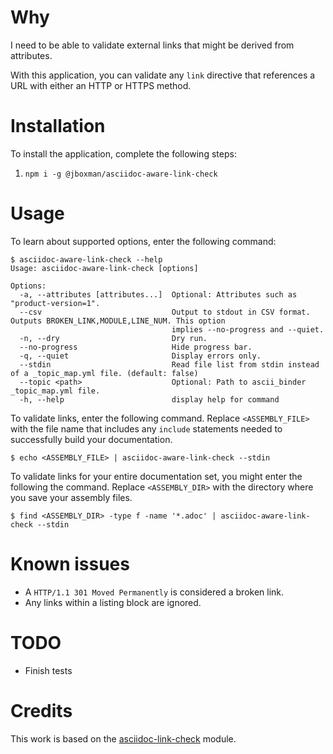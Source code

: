 Why
====

I need to be able to validate external links that might be derived from attributes.

With this application, you can validate any `link` directive that references a URL with either an HTTP or HTTPS method.

Installation
====

To install the application, complete the following steps:

1. `npm i -g @jboxman/asciidoc-aware-link-check`

Usage
====

To learn about supported options, enter the following command:

```
$ asciidoc-aware-link-check --help
Usage: asciidoc-aware-link-check [options]

Options:
  -a, --attributes [attributes...]  Optional: Attributes such as "product-version=1".
  --csv                             Output to stdout in CSV format. Outputs BROKEN_LINK,MODULE,LINE_NUM. This option
                                    implies --no-progress and --quiet.
  -n, --dry                         Dry run.
  --no-progress                     Hide progress bar.
  -q, --quiet                       Display errors only.
  --stdin                           Read file list from stdin instead of a _topic_map.yml file. (default: false)
  --topic <path>                    Optional: Path to ascii_binder _topic_map.yml file.
  -h, --help                        display help for command
```

To validate links, enter the following command. Replace `<ASSEMBLY_FILE>` with the file name that includes any `include` statements needed to successfully build your documentation.

```
$ echo <ASSEMBLY_FILE> | asciidoc-aware-link-check --stdin
```

To validate links for your entire documentation set, you might enter the following the command. Replace `<ASSEMBLY_DIR>` with the directory where you save your assembly files.

```
$ find <ASSEMBLY_DIR> -type f -name '*.adoc' | asciidoc-aware-link-check --stdin
```

Known issues
====

* A `HTTP/1.1 301 Moved Permanently` is considered a broken link.
* Any links within a listing block are ignored.

TODO
====

* Finish tests

Credits
====

This work is based on the [asciidoc-link-check](https://github.com/gaurav-nelson/asciidoc-link-check/) module.
